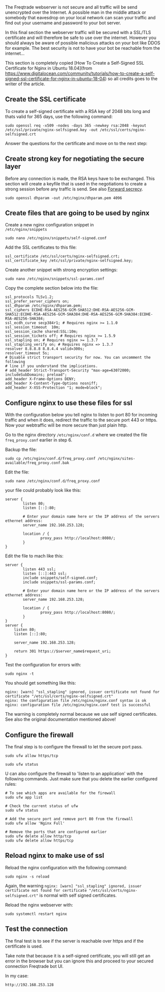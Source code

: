 The Freqtrade webserver is not secure and all traffic will be send unencrypted over the Internet. A possible man in the middle attack or somebody that eavesdrop on your local network can scan your traffic and find out your username and password to your bot server.

In this final section the webserver traffic will be secured with a SSL/TLS certificate and will therefore be safe to use over the internet. However you should always be aware of possible malicious attacks on your bot like DDOS for example. The best security is not to have your bot be reachable from the internet...

This section is completely copied [How To Create a Self-Signed SSL Certificate for Nginx in Ubuntu 18.04](from https://www.digitalocean.com/community/tutorials/how-to-create-a-self-signed-ssl-certificate-for-nginx-in-ubuntu-18-04) so all credits goes to the writer of the article.

## Create the SSL certificate

To create a self-signed certificate with a RSA key of 2048 bits long and thats valid for 365 days, use the following command:

```
sudo openssl req -x509 -nodes -days 365 -newkey rsa:2048 -keyout /etc/ssl/private/nginx-selfsigned.key -out /etc/ssl/certs/nginx-selfsigned.crt
```

Answer the questions for the certificate and move on to the next step:

## Create strong key for negotiating the secure layer

Before any connection is made, the RSA keys have to be exchanged. This section will create a keyfile that is used in the negotiations to create a strong session before any traffic is send. See also [Forward secrecy](https://en.wikipedia.org/wiki/Forward_secrecy).

```
sudo openssl dhparam -out /etc/nginx/dhparam.pem 4096
```

## Create files that are going to be used by nginx

Create a new nginx configuration snippet in  
``/etc/nginx/snippets``

```
sudo nano /etc/nginx/snippets/self-signed.conf
```

Add the SSL certificates to this file:

```
ssl_certificate /etc/ssl/certs/nginx-selfsigned.crt;
ssl_certificate_key /etc/ssl/private/nginx-selfsigned.key;
```

Create another snippet with strong encryption settings:

```
sudo nano /etc/nginx/snippets/ssl-params.conf
```

Copy the complete section below into the file:

```
ssl_protocols TLSv1.2;
ssl_prefer_server_ciphers on;
ssl_dhparam /etc/nginx/dhparam.pem;
ssl_ciphers ECDHE-RSA-AES256-GCM-SHA512:DHE-RSA-AES256-GCM-SHA512:ECDHE-RSA-AES256-GCM-SHA384:DHE-RSA-AES256-GCM-SHA384:ECDHE-RSA-AES256-SHA384;
ssl_ecdh_curve secp384r1; # Requires nginx >= 1.1.0
ssl_session_timeout  10m;
ssl_session_cache shared:SSL:10m;
ssl_session_tickets off; # Requires nginx >= 1.5.9
ssl_stapling on; # Requires nginx >= 1.3.7
ssl_stapling_verify on; # Requires nginx => 1.3.7
resolver 8.8.8.8 8.8.4.4 valid=300s;
resolver_timeout 5s;
# Disable strict transport security for now. You can uncomment the following
# line if you understand the implications.
# add_header Strict-Transport-Security "max-age=63072000; includeSubDomains; preload";
add_header X-Frame-Options DENY;
add_header X-Content-Type-Options nosniff;
add_header X-XSS-Protection "1; mode=block";
```

## Configure nginx to use these files for ssl

With the configuration below you tell nginx to listen to port 80 for incoming traffic and when it does, redirect the traffic to the secure port 443 or https. Now your webtraffic will be more secure than just plain http.

Go to the nginx directory ``/etc/nginx/conf.d`` where we created the file ``freq_proxy.conf`` earlier in step 6.

Backup the file:

```
sudo cp /etc/nginx/conf.d/freq_proxy.conf /etc/nginx/sites-available/freq_proxy.conf.bak
```

Edit the file:

```
sudo nano /etc/nginx/conf.d/freq_proxy.conf
```

your file could probably look like this:

```
server {
        listen 80;
        listen [::]:80;

        # Enter your domain name here or the IP address of the servers ethernet address:
        server_name 192.168.253.128;

        location / {
                proxy_pass http://localhost:8080/;
        }
}

```

Edit the file to mach like this:

```
server {
        listen 443 ssl;
        listen [::]:443 ssl;
        include snippets/self-signed.conf;
        include snippets/ssl-params.conf;

        # Enter your domain name here or the IP address of the servers ethernet address:
        server_name 192.168.253.128;

        location / {
                proxy_pass http://localhost:8080/;
        }
}
server {
    listen 80;
    listen [::]:80;

    server_name 192.168.253.128;

    return 301 https://$server_name$request_uri;
}
```

Test the configuration for errors with:

```
sudo nginx -t
```

You should get something like this:

```
nginx: [warn] "ssl_stapling" ignored, issuer certificate not found for certificate "/etc/ssl/certs/nginx-selfsigned.crt"
nginx: the configuration file /etc/nginx/nginx.conf syntax is ok
nginx: configuration file /etc/nginx/nginx.conf test is successful
```

The warning is completely normal because we use self signed certificates. See also the original documentation mentioned above!

## Configure the firewall

The final step is to configure the firewall to let the secure port pass.

```
sudo ufw allow https/tcp

sudo ufw status
```

U can also configure the firewall to 'listen to an application' with the following commands.
Just make sure that you delete the earlier configured rules:

```
# To see which apps are available for the firewall
sudo ufw app list

# Check the current status of ufw
sudo ufw status

# Add the secure port and remove port 80 from the firewall
sudo ufw allow 'Nginx Full'

# Remove the ports that are configured earlier
sudo ufw delete allow http/tcp
sudo ufw delete allow https/tcp
```

## Reload nginx to make use of ssl

Reload the nginx configuration with the following command:

```
sudo nginx -s reload
```

Again, the warning ``nginx: [warn] "ssl_stapling" ignored, issuer certificate not found for certificate "/etc/ssl/certs/nginx-selfsigned.crt"`` is normal with self signed certificates.

Reload the nginx webserver with:

```
sudo systemctl restart nginx
```

## Test the connection

The final test is to see if the server is reachable over https and if the certificate is used.

Take note that because it is a self-signed certificate, you will still get an error in the browser but you can ignore this and proceed to your secured connection Freqtrade bot UI.

In my case:

```
http://192.168.253.128
```
